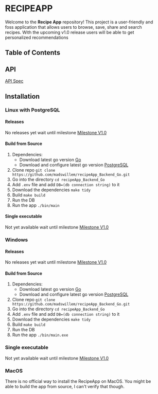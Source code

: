 # RECIPEAPP
Welcome to the **Recipe App** repository! This project is a user-friendly and foss application that allows users to browse, save,  share and search recipes. With the upcoming v1.0 release users will be able to get personalized recommendations

## Table of Contents

## API
[API Spec](https://petstore.swagger.io/?url=https://raw.githubusercontent.com/madswillem/recipeApp_Backend_Go/refs/heads/24-document-create/docs/OpenApiSpec.yaml)

## Installation
### Linux  with PostgreSQL
#### Releases
No releases yet wait until milestone [Milestone V1.0](https://github.com/madswillem/recipeApp_Backend_Go/issues/7)
#### Build from Source
1. Dependencies:
	- Download latest go version [Go](https://go.dev/dl/)
	- Download and configure latest go version [PostgreSQL](https://www.postgresql.org/download/)
2. Clone repo `git clone https://github.com/madswillem/recipeApp_Backend_Go.git`
3. Go into the directory `cd recipeApp_Backend_Go`
4. Add `.env` file and add `DB=(db connection string)` to it
5. Download the dependencies `make tidy`
6. Build `make build`
7. Run the DB
8. Run the app `./bin/main`

#### Single executable
Not yet available wait until milestone [Milestone V1.0](https://github.com/madswillem/recipeApp_Backend_Go/issues/7)

### Windows
#### Releases
No releases yet wait until milestone [Milestone V1.0](https://github.com/madswillem/recipeApp_Backend_Go/issues/7)
#### Build from Source
1. Dependencies:
	- Download latest go version [Go](https://go.dev/dl/)
	- Download and configure latest go version [PostgreSQL](https://www.postgresql.org/download/)
2. Clone repo `git clone https://github.com/madswillem/recipeApp_Backend_Go.git`
3. Go into the directory `cd recipeApp_Backend_Go`
4. Add `.env` file and add `DB=(db connection string)` to it
5. Download the dependencies `make tidy`
6. Build `make build`
7. Run the DB
8. Run the app `./bin/main.exe`

### Single executable
Not yet available wait until milestone [Milestone V1.0](https://github.com/madswillem/recipeApp_Backend_Go/issues/7)

### MacOS
There is no official way to install the RecipeApp on MacOS. You might be able to build the app from source, I can't verify that though.
